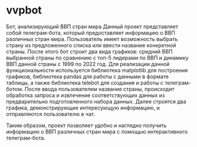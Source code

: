 # vvpbot
Бот, анализирующий ВВП стран мира
Данный проект представляет собой телеграм-бота, который предоставляет информацию о ВВП различных стран мира. Пользователь имеет возможность выбрать страну из предложенного списка или ввести название конкретной страны. После этого бот строит два вида графиков: средний ВВП выбранной страны по сравнению с топ-5 лидерами по ВВП и динамику ВВП данной страны с 1999 по 2022 год.
Для реализации данной функциональности используется библиотека matplotlib для построения графиков, библиотека pandas для работы с данными в формате таблицы, а также библиотека telebot для создания и работы с телеграм-ботом.
После ввода пользователем названия страны, происходит обработка запроса и извлечение соответствующих данных из предварительно подготовленного набора данных. Далее строятся два графика, демонстрирующие интересующую информацию, и отправляются пользователю в чат.

Таким образом, проект позволяет удобно и наглядно получить информацию о ВВП различных стран мира с помощью интерактивного телеграм-бота.
